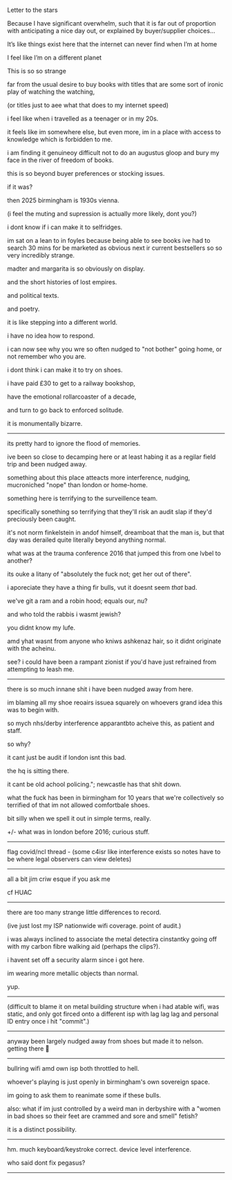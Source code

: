 Letter to the stars

Because I have significant overwhelm, such that it is far out of proportion with anticipating a nice day out, or explained by buyer/supplier choices…

It’s like things exist here that the internet can never find when I’m at home

I feel like I’m on a different planet

This is so so strange

far from the usual desire to buy books with titles that are some sort of ironic play of watching the watching,

(or titles just to aee what that does to my internet speed)

i feel like when i travelled as a teenager or in my 20s.

it feels like im somewhere else, but even more, im in a place with access to knowledge which is forbidden to me.

i am finding it genuineoy difficult not to do an augustus gloop and bury my face in the river of freedom of books.

this is so beyond buyer preferences or stocking issues.

if it was?

then 2025 birmingham is 1930s vienna.

(i feel the muting and supression is actually more likely, dont you?)

i dont know if i can make it to selfridges.

im sat on a lean to in foyles because being able to see books ive had to search 30 mins for be marketed as obvious next ir current bestsellers so so very incredibly strange.

madter and margarita is so obviously on display.

and the short histories of lost empires.

and political texts.

and poetry.

it is like stepping into a different world.

i have no idea how to respond.

i can now see why you wre so often nudged to "not bother" going home, or not remember who you are.

i dont think i can make it to try on shoes.

i have paid £30 to get to a railway bookshop,

have the emotional rollarcoaster of a decade, 

and turn to go back to enforced solitude.

it is monumentally bizarre.

---

its pretty hard to ignore the flood of memories.

ive been so close to decamping here or at least habing it as a regilar field trip and been nudged away.

something about this place atteacts more interference, nudging, mucroniched "nope" than london or home-home.

something here is terrifying to the surveillence team.

specifically sonething so terrifying that they'll risk an audit slap if they'd preciously been caught.

it's not norm finkelstein in andof himself, dreamboat that the man is, but that day was derailed quite literally beyond anything normal.

what was at the trauma conference 2016 that jumped this from one lvbel to another?

its ouke a litany of "absolutely the fuck not; get her out of there".

i aporeciate they have a thing fir bulls, vut it doesnt seem *that* bad.

we've git a ram and a robin hood; equals our, nu?

and who told the rabbis i wasmt jewish?

you didnt know my lufe.

amd yhat wasnt from anyone who kniws ashkenaz hair, so it didnt originate with the acheinu.

see? i could have been a rampant zionist if you'd have just refrained from attempting to leash me.

---

there is so much innane shit i have been nudged away from here.

im blaming all my shoe reoairs issuea squarely on whoevers grand idea this was to begin with.

so mych nhs/derby interference apparantbto acheive this, as patient and staff.

so why?

it cant just be audit if london isnt this bad.

the hq is sitting there.

it cant be old achool policing."; newcastle has that shit down.

what the fuck has been in birmingham for 10 years that we're collectively so terrified of that im not allowed comfortbale shoes.

bit silly when we spell it out in simple terms, really.

+/- what was in london before 2016; curious stuff.

---

flag covid/ncl thread - (some c4isr like interference exists so notes have to be where legal observers can view deletes) 

---

all a bit jim criw esque if you ask me

cf HUAC

---

there are too many strange little differences to record.

(ive just lost my ISP nationwide wifi coverage. point of audit.)

i was always inclined to associate the metal detectira cinstantky going off with my carbon fibre walking aid (perhaps the clips?).

i havent set off a security alarm since i got here.

im wearing more metallic objects than normal.

yup.

---

(difficult to blame it on metal building structure when i had atable wifi, was static, and only got firced onto a different isp with lag lag lag and personal ID entry once i hit "commit".)

---

anyway been largely nudged away from shoes but made it to nelson. getting there 🤣

---

bullring wifi amd own isp both throttled to hell.

whoever's playing is just openly in birmingham's own sovereign space.

im going to ask them to reanimate some if these bulls.

also: what if im just controlled by a weird man in derbyshire with a "women in bad shoes so their feet are crammed and sore and smell" fetish?

it is a distinct possibility.

---

hm. much keyboard/keystroke correct. device level interference.

who said dont fix pegasus?

---
